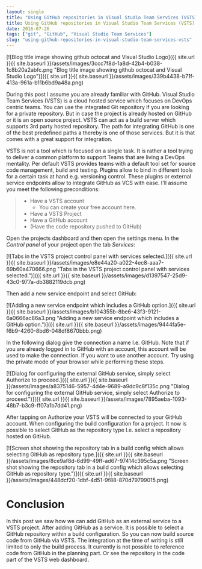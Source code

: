 ```yaml
---
layout: single
title: "Using GitHub repositories in Visual Studio Team Services (VSTS)"
title: Using GitHub repositories in Visual Studio Team Services (VSTS)
date: 2016-07-26
tags: ["git", "GitHub", "Visual Studio Team Services"]
slug: "using-github-repositories-in-visual-studio-team-services-vsts"
---
```


[![Blog title image showing github octocat and Visual Studio Logo]({{ site.url }}{{ site.baseurl }}/assets/images/3ccc7f8d-1a8d-42b4-b038-1c8b20a2abfc.png "Blog title image showing github octocat and Visual Studio Logo")]({{ site.url }}{{ site.baseurl }}/assets/images/339b4438-b71f-413a-961a-b11b6bd9a48a.png)
 
During this post I assume you are already familiar with GitHub. Visual Studio Team Services (VSTS) is a cloud hosted service which focuses on DevOps centric teams. You can use the integrated Git repository if you are looking for a private repository. But in case the project is already hosted on GitHub or it is an open source project. VSTS can act as a build server which supports 3rd party hosted repository. The path for integrating GitHub is one of the best predefined paths a thereby is one of those services. But it is that comes with a great support for integration.
 
VSTS is not a tool which is focused on a single task. It is rather a tool trying to deliver a common platform to support Teams that are living a DevOps mentality. Per default VSTS provides teams with a default tool set for source code management, build and testing. Plugins allow to bind in different tools for a certain task at hand e.g. versioning control. These plugins or external service endpoints allow to integrate GitHub as VCS with ease. I'll assume you meet the following preconditions:
 

> - Have a VSTS account
>     - You can create your free account here.
> - Have a VSTS Project
> - Have a GitHub account
> - (Have the code repository pushed to GitHub)

 
Open the projects dashboard and then open the settings menu. In the *Control panel* of your project open the tab *Services*:
 
[![Tabs in the VSTS project control panel with services selected.]({{ site.url }}{{ site.baseurl }}/assets/images/e8e44a20-a022-4ec8-aaa7-69b60a470666.png "Tabs in the VSTS project control panel with services selected.")]({{ site.url }}{{ site.baseurl }}/assets/images/d1397547-25d9-43c0-977a-db3882119dcb.png)
 
Then add a new service endpoint and select GitHub:
 
[![Adding a new service endpoint which includes a GitHub option.]({{ site.url }}{{ site.baseurl }}/assets/images/b104355b-8be6-43f3-9121-6a0666ac86a3.png "Adding a new service endpoint which includes a GitHub option.")]({{ site.url }}{{ site.baseurl }}/assets/images/9444fa5e-f6b9-4260-8bd6-048df8670bbb.png)
 
In the following dialog give the connection a name I.e. GitHub. Note that if you are already logged in to GitHub with an account, this account will be used to make the connection. If you want to use another account. Try using the private mode of your browser while performing these steps.
 
[![Dialog for configuring the external GitHub service, simply select Authorize to proceed.]({{ site.url }}{{ site.baseurl }}/assets/images/a8375146-5957-4d4e-9689-a9dc9c8f135c.png "Dialog for configuring the external GitHub service, simply select Authorize to proceed.")]({{ site.url }}{{ site.baseurl }}/assets/images/7895aeba-1093-48b7-b3c9-ff07a1b7dd41.png)
 
After tapping on Authorize your VSTS will be connected to your GitHub account. When configuring the build configuration for a project. It now is possible to select GitHub as the repository type I.e. select a repository hosted on GitHub.
 
[![Screen shot showing the repository tab in a build config which allows selecting GitHub as repository type.]({{ site.url }}{{ site.baseurl }}/assets/images/8ce9af8d-6d99-49ff-ad67-97414c395c5a.png "Screen shot showing the repository tab in a build config which allows selecting GitHub as repository type.")]({{ site.url }}{{ site.baseurl }}/assets/images/448dcf20-1dbf-4d51-9f88-870d79799015.png)

# Conclusion
 
In this post we saw how we can add GitHub as an external service to a VSTS project. After adding GitHub as a service. It is possible to select a GitHub repository within a build configuration. So you can now build source code from GitHub via VSTS. The integration at the time of writing is still limited to only the build process. It currently is not possible to reference code from GitHub in the planning part. Or see the repository in the code part of the VSTS web dashboard.
